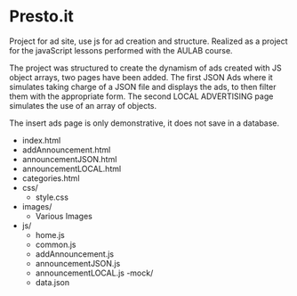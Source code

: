 # Presto.it
Project for ad site, use js for ad creation and structure. Realized as a project for the javaScript lessons performed with the AULAB course.

The project was structured to create the dynamism of ads created with JS object arrays, two pages have been added. 
The first JSON Ads where it simulates taking charge of a JSON file and displays the ads, to then filter them with the appropriate form. 
The second LOCAL ADVERTISING page simulates the use of an array of objects. 

The insert ads page is only demonstrative, it does not save in a database.


- index.html
- addAnnouncement.html
- announcementJSON.html
- announcementLOCAL.html
- categories.html
- css/
  - style.css
- images/
  - Various Images
- js/
  - home.js
  - common.js
  - addAnnouncement.js
  - announcementJSON.js
  - announcementLOCAL.js
-mock/
  - data.json
